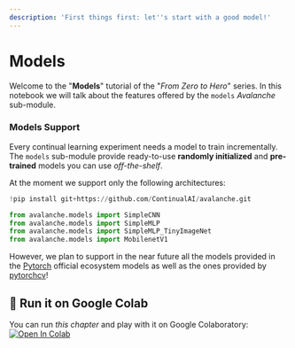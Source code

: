 ```yaml
---
description: 'First things first: let''s start with a good model!'
---
```


# Models

Welcome to the "**Models**" tutorial of the "_From Zero to Hero_" series. In this notebook we will talk about the features offered by the `models` _Avalanche_ sub-module.

### Models Support

Every continual learning experiment needs a model to train incrementally. The `models` sub-module provide ready-to-use **randomly initialized** and **pre-trained** models you can use _off-the-shelf_.

At the moment we support only the following architectures:


```python
!pip install git+https://github.com/ContinualAI/avalanche.git
```


```python
from avalanche.models import SimpleCNN
from avalanche.models import SimpleMLP
from avalanche.models import SimpleMLP_TinyImageNet
from avalanche.models import MobilenetV1
```

However, we plan to support in the near future all the models provided in the [Pytorch](https://pytorch.org/) official ecosystem models as well as the ones provided by [pytorchcv](https://pypi.org/project/pytorchcv/)!

## 🤝 Run it on Google Colab

You can run _this chapter_ and play with it on Google Colaboratory: [![Open In Colab](https://colab.research.google.com/assets/colab-badge.svg)](https://colab.research.google.com/github/ContinualAI/colab/blob/master/notebooks/avalanche/models.ipynb)
